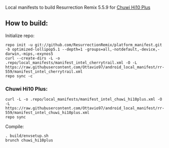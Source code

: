 Local manifests to build Resurrection Remix 5.5.9 for [Chuwi Hi10 Plus](http://konstakang.com/devices/chuwi_vi10plus/CM12.1)

How to build:
-------------

Initialize repo:

    repo init -u git://github.com/ResurrectionRemix/platform_manifest.git -b optimized-lollipop5.1 --depth=1 -groups=all,-notdefault,-device,-darwin,-mips,-exynos5
    curl --create-dirs -L -o .repo/local_manifests/manifest_intel_cherrytrail.xml -O -L https://raw.githubusercontent.com/Ottavio97/android_local_manifest/rr-559/manifest_intel_cherrytrail.xml
    repo sync -c

### Chuwi Hi10 Plus:

    curl -L -o .repo/local_manifests/manifest_intel_chuwi_hi10plus.xml -O -L https://raw.githubusercontent.com/Ottavio97/android_local_manifest/rr-559/manifest_intel_chuwi_hi10plus.xml
    repo sync

Compile:

    . build/envsetup.sh
    brunch chuwi_hi10plus
